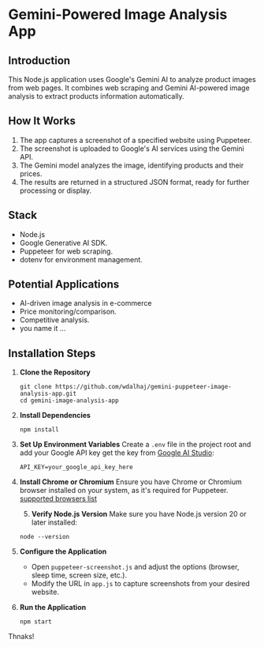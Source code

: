 # Gemini-Powered Image Analysis App

## Introduction

This Node.js application uses Google's Gemini AI to analyze product images from web pages. It combines web scraping and Gemini AI-powered image analysis to extract products information automatically.

## How It Works

1. The app captures a screenshot of a specified website using Puppeteer.
2. The screenshot is uploaded to Google's AI services using the Gemini API.
3. The Gemini model analyzes the image, identifying products and their prices.
4. The results are returned in a structured JSON format, ready for further processing or display.

## Stack

- Node.js
- Google Generative AI SDK.
- Puppeteer for web scraping.
- dotenv for environment management.

## Potential Applications

- AI-driven image analysis in e-commerce
- Price monitoring/comparison.
- Competitive analysis.
- you name it ...

## Installation Steps

1. **Clone the Repository**
   ```
   git clone https://github.com/wdalhaj/gemini-puppeteer-image-analysis-app.git
   cd gemini-image-analysis-app
   ```

2. **Install Dependencies**
   ```
   npm install
   ```

3. **Set Up Environment Variables**
   Create a `.env` file in the project root and add your Google API key get the key from [Google AI Studio](https://aistudio.google.com/app/apikey): 
   ```
   API_KEY=your_google_api_key_here
   ```

4. **Install Chrome or Chromium**
   Ensure you have Chrome or Chromium browser installed on your system, as it's required for Puppeteer. [supported browsers list](https://pptr.dev/supported-browsers)

   5. **Verify Node.js Version**
   Make sure you have Node.js version 20 or later installed:
   ```
   node --version
   ```

6. **Configure the Application**
   - Open `puppeteer-screenshot.js` and adjust the options (browser, sleep time, screen size, etc.).
   - Modify the URL in `app.js` to capture screenshots from your desired website.

7. **Run the Application**
   ```
   npm start
   ```

Thnaks!